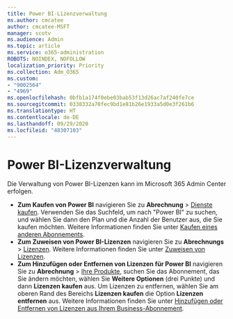 ```yaml
---
title: Power BI-Lizenzverwaltung
ms.author: cmcatee
author: cmcatee-MSFT
manager: scotv
ms.audience: Admin
ms.topic: article
ms.service: o365-administration
ROBOTS: NOINDEX, NOFOLLOW
localization_priority: Priority
ms.collection: Adm_O365
ms.custom:
- "9002564"
- "4969"
ms.openlocfilehash: 0bfb1a174f0ebe03bab53f13d26ac7af240fe7ce
ms.sourcegitcommit: 0338332a70fec9bd1e81b26e1933a5d0e3f261b6
ms.translationtype: HT
ms.contentlocale: de-DE
ms.lasthandoff: 09/29/2020
ms.locfileid: "48307103"
---
```

# <a name="power-bi-license-management"></a>Power BI-Lizenzverwaltung

Die Verwaltung von Power BI-Lizenzen kann im Microsoft 365 Admin Center erfolgen.

- **Zum Kaufen von Power BI** navigieren Sie zu **Abrechnung** \> [Dienste kaufen](https://go.microsoft.com/fwlink/p/?linkid=868433). Verwenden Sie das Suchfeld, um nach "Power BI" zu suchen, und wählen Sie dann den Plan und die Anzahl der Benutzer aus, die Sie kaufen möchten. Weitere Informationen finden Sie unter [Kaufen eines anderen Abonnements](https://docs.microsoft.com/microsoft-365/commerce/try-or-buy-microsoft-365\#buy-a-different-subscription).
- **Zum Zuweisen von Power BI-Lizenzen** navigieren Sie zu **Abrechnungs** > [Lizenzen](https://go.microsoft.com/fwlink/p/?linkid=842264). Weitere Informationen finden Sie unter [Zuweisen von Lizenzen](https://docs.microsoft.com/microsoft-365/admin/manage/assign-licenses-to-users).
- **Zum Hinzufügen oder Entfernen von Lizenzen für Power BI** navigieren Sie zu **Abrechnung** > [Ihre Produkte](https://go.microsoft.com/fwlink/p/?linkid=842054), suchen Sie das Abonnement, das Sie ändern möchten, wählen Sie **Weitere Optionen** (drei Punkte) und dann **Lizenzen kaufen** aus. Um Lizenzen zu entfernen, wählen Sie am oberen Rand des Bereichs **Lizenzen kaufen** die Option **Lizenzen entfernen** aus. Weitere Informationen finden Sie unter [Hinzufügen oder Entfernen von Lizenzen aus Ihrem Business-Abonnement](https://docs.microsoft.com/microsoft-365/commerce/licenses/buy-licenses#add-or-remove-licenses-for-your-business-subscription).